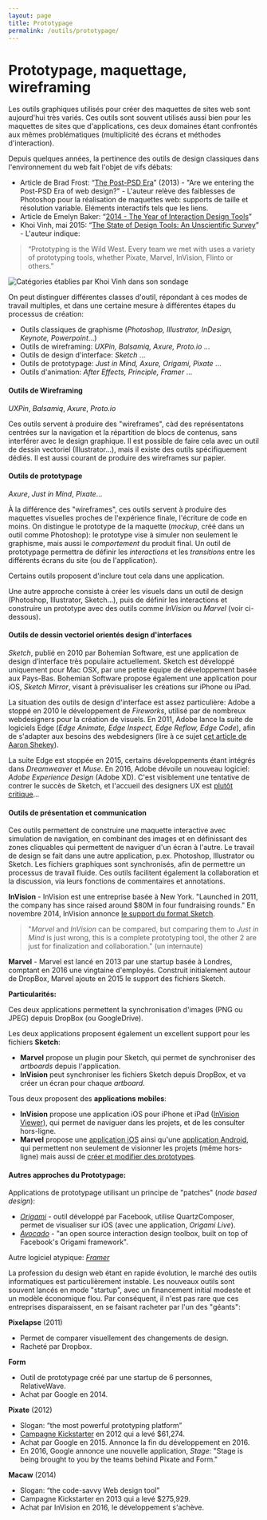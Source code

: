 ```yaml
---
layout: page
title: Prototypage
permalink: /outils/prototypage/
---
```


Prototypage, maquettage, wireframing
===

Les outils graphiques utilisés pour créer des maquettes de sites web sont aujourd'hui très variés. Ces outils sont souvent utilisés aussi bien pour les maquettes de sites que d'applications, ces deux domaines étant confrontés aux mêmes problématiques (multiplicité des écrans et méthodes d'interaction). 

Depuis quelques années, la pertinence des outils de design classiques dans l'environnement du web fait l'objet de vifs débats: 

- Article de Brad Frost: “[The Post-PSD Era](http://bradfrost.com/blog/post/the-post-psd-era/)” (2013) - "Are we entering the Post-PSD Era of web design?" - L'auteur relève des faiblesses de Photoshop pour la réalisation de maquettes web: supports de taille et résolution variable. Eléments interactifs tels que les liens. 
- Article de Emelyn Baker: “[2014 - The Year of Interaction Design Tools](https://medium.com/@extremelyn/2014-the-year-of-design-tools-3c449d771e62#.542hf0q21)”
- Khoi Vinh, mai 2015: “[The State of Design Tools: An Unscientific Survey](https://www.subtraction.com/2015/05/07/the-state-of-design-tools/)” - L'auteur indique: 

> “Prototyping is the Wild West. Every team we met with uses a variety of prototyping tools, whether Pixate, Marvel, InVision, Flinto or others.”

![Catégories établies par Khoi Vinh dans son sondage](/cours-divers/img/categories-outils.png)

On peut distinguer différentes classes d'outil, répondant à ces modes de travail multiples, et dans une certaine mesure à différentes étapes du processus de création:

- Outils classiques de graphisme (*Photoshop, Illustrator, InDesign, Keynote, Powerpoint*...)
- Outils de wireframing: *UXPin, Balsamiq, Axure, Proto.io* ...
- Outils de design d'interface: *Sketch* ...
- Outils de prototypage: *Just in Mind, Axure, Origami, Pixate* ...
- Outils d'animation: *After Effects, Principle, Framer* ...

#### Outils de Wireframing

*UXPin*, *Balsamiq*, *Axure*, *Proto.io* 

Ces outils servent à produire des "wireframes", càd des représentatons centrées sur la navigation et la répartition de blocs de contenus, sans interférer avec le design graphique. Il est possible de faire cela avec un outil de dessin vectoriel (Illustrator...), mais il existe des outils spécifiquement dédiés. Il est aussi courant de produire des wireframes sur papier.

#### Outils de prototypage

*Axure*, *Just in Mind*, *Pixate*...

À la différence des "wireframes", ces outils servent à produire des maquettes visuelles proches de l'expérience finale, l'écriture de code en moins. On distingue le prototype de la maquette (*mockup*, créé dans un outil comme Photoshop): le prototype vise à simuler non seulement le graphisme, mais aussi le *comportement* du produit final. Un outil de prototypage permettra de définir les *interactions* et les *transitions* entre les différents écrans du site (ou de l'application).

Certains outils proposent d'inclure tout cela dans une application.

Une autre approche consiste à créer les visuels dans un outil de design (Photoshop, Illustrator, Sketch...), puis de définir les interactions et construire un prototype avec des outils comme *InVision* ou *Marvel* (voir ci-dessous).

<h4>Outils de dessin vectoriel orientés design d'interfaces</h4>

*Sketch*, publié en 2010 par Bohemian Software, est une application de design d’interface très populaire actuellement. Sketch est développé uniquement pour Mac OSX, par une petite équipe de développement basée aux Pays-Bas. Bohemian Software propose également une application pour iOS, *Sketch Mirror*, visant à prévisualiser les créations sur iPhone ou iPad.

La situation des outils de design d'interface est assez particulière: Adobe a stoppé en 2010 le développement de *Fireworks*, utilisé par de nombreux webdesigners pour la création de visuels. En 2011, Adobe lance la suite de logiciels Edge (*Edge Animate, Edge Inspect, Edge Reflow, Edge Code*), afin de s'adapter aux besoins des webdesigners (lire à ce sujet [cet article de Aaron Shekey](https://www.aaronshekey.com/work/adobe/)). 

La suite Edge est stoppée en 2015, certains développements étant intégrés dans *Dreamweaver* et *Muse*. En 2016, Adobe dévoile un nouveau logiciel: *Adobe Experience Design* (Adobe XD). C'est visiblement une tentative de contrer le succès de Sketch, et l'accueil des designers UX est [plutôt](http://outsmartlabs.com/blog/sketch-v-s-adobe-xd/) [critique](http://scottjensen.design/2016/04/what-i-think-of-adobe-xd/)...

#### Outils de présentation et communication

Ces outils permettent de construire une maquette interactive avec simulation de navigation, en combinant des images et en définissant des zones cliquables qui permettent de naviguer d'un écran à l'autre. Le travail de design se fait dans une autre application, p.ex. Photoshop, Illustrator ou Sketch. Les fichiers graphiques sont synchronisés, afin de permettre un processus de travail fluide. Ces outils facilitent également la collaboration et la discussion, via leurs fonctions de commentaires et annotations. 

**InVision** - InVision est une entreprise basée à New York. "Launched in 2011, the company has since raised around $80M in four fundraising rounds."
En novembre 2014, InVision annonce [le support du format Sketch](http://blog.invisionapp.com/sketch-meet-rapid-hi-fi-prototyping/).

> "*Marvel* and *InVision* can be compared, but comparing them to *Just in Mind* is just wrong, this is a complete prototyping tool, the other 2 are just for finalization and collaboration." (un internaute)

**Marvel** - Marvel est lancé en 2013 par une startup basée à Londres, comptant en 2016 une vingtaine d'employés. Construit initialement autour de DropBox, Marvel ajoute en 2015 le support des fichiers Sketch.

**Particularités:**

Ces deux applications permettent la synchronisation d'images (PNG ou JPEG) depuis DropBox (ou GoogleDrive).

Les deux applications proposent également un excellent support pour les fichiers **Sketch**:

- **Marvel** propose un plugin pour Sketch, qui permet de synchroniser des *artboards* depuis l'application.
- **InVision** peut synchroniser les fichiers Sketch depuis DropBox, et va créer un écran pour chaque *artboard*.

Tous deux proposent des **applications mobiles**:

- **InVision** propose une application iOS pour iPhone et iPad ([InVision Viewer](https://itunes.apple.com/ch/app/invision-viewer/id990700027?mt=8)), qui permet de naviguer dans les projets, et de les consulter hors-ligne.
- **Marvel** propose une [application iOS](https://itunes.apple.com/ch/app/marvel-design-apps-on-your/id765801658?mt=8) ainsi qu'une [application Android](https://play.google.com/store/apps/details?id=com.marvelapp&hl=en), qui permettent non seulement de visionner les projets (même hors-ligne) mais aussi de [créer et modifier des prototypes](https://blog.marvelapp.com/marvel-for-ios-the-prototyping-tool-for-the-mobile-generation/).

#### Autres approches du Prototypage:

Applications de prototypage utilisant un principe de "patches" (*node based design*):

- *[Origami](https://facebook.github.io/origami/)* - outil développé par Facebook, utilise QuartzComposer, permet de visualiser sur iOS (avec une application, *Origami Live*).
- *[Avocado](https://github.com/ideo/avocado/)* - "an open source interaction design toolbox, built on top of Facebook's Origami framework".

Autre logiciel atypique: *[Framer](https://framerjs.com/)*

La profession du design web étant en rapide évolution, le marché des outils informatiques est particulièrement instable. Les nouveaux outils sont souvent lancés en mode "startup", avec un financement initial modeste et un modèle économique flou. Par conséquent, il n'est pas rare que ces entreprises disparaissent, en se faisant racheter par l'un des "géants": 

**Pixelapse** (2011)

- Permet de comparer visuellement des changements de design.
- Racheté par Dropbox.

**Form** 

- Outil de prototypage créé par une startup de 6 personnes, RelativeWave.
- Achat par Google en 2014.

**Pixate** (2012)

- Slogan: “the most powerful prototyping platform”
- [Campagne Kickstarter](https://www.kickstarter.com/projects/pixate/beautiful-native-mobile-apps/description) en 2012 qui a levé $61,274.
- Achat par Google en 2015. Annonce la fin du développement en 2016.
- En 2016, Google annonce une nouvelle application, *Stage*: "Stage is being brought to you by the teams behind Pixate and Form."

**Macaw** (2014)

- Slogan: “the code-savvy Web design tool”  
- Campagne Kickstarter en 2013 qui a levé $275,929.
- Achat par InVision en 2016, le développement s'achève.

